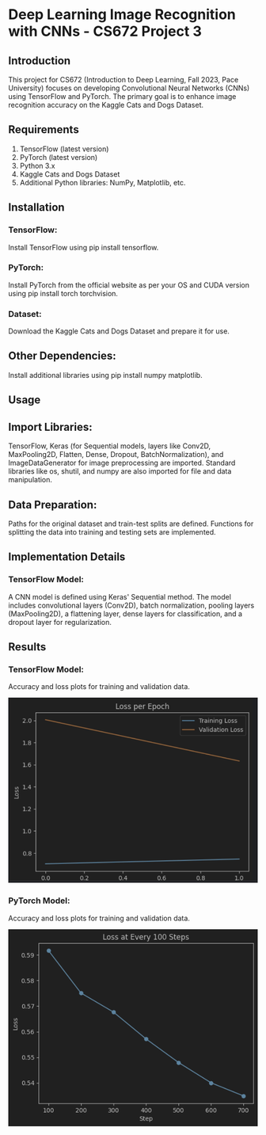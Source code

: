 # Deep Learning Image Recognition with CNNs - CS672 Project 3
## Introduction
This project for CS672 (Introduction to Deep Learning, Fall 2023, Pace University) focuses on developing Convolutional Neural Networks (CNNs) using TensorFlow and PyTorch. The primary goal is to enhance image recognition accuracy on the Kaggle Cats and Dogs Dataset.

## Requirements
1. TensorFlow (latest version)
2. PyTorch (latest version)
3. Python 3.x 
4. Kaggle Cats and Dogs Dataset 
5. Additional Python libraries: NumPy, Matplotlib, etc.

## Installation
### TensorFlow:
Install TensorFlow using pip install tensorflow.
### PyTorch:
Install PyTorch from the official website as per your OS and CUDA version using pip install torch torchvision.
### Dataset:
Download the Kaggle Cats and Dogs Dataset and prepare it for use.

## Other Dependencies:

Install additional libraries using pip install numpy matplotlib.

## Usage

## Import Libraries:
TensorFlow, Keras (for Sequential models, layers like Conv2D, MaxPooling2D, Flatten, Dense, Dropout, BatchNormalization), and ImageDataGenerator for image preprocessing are imported.
Standard libraries like os, shutil, and numpy are also imported for file and data manipulation.

## Data Preparation:
Paths for the original dataset and train-test splits are defined.
Functions for splitting the data into training and testing sets are implemented.

## Implementation Details

### TensorFlow Model:
A CNN model is defined using Keras' Sequential method.
The model includes convolutional layers (Conv2D), batch normalization, pooling layers (MaxPooling2D), a flattening layer, dense layers for classification, and a dropout layer for regularization.


## Results

### TensorFlow Model:

Accuracy and loss plots for training and validation data.

![img.png](img.png)

### PyTorch Model:

Accuracy and loss plots for training and validation data.

![img_1.png](img_1.png)
